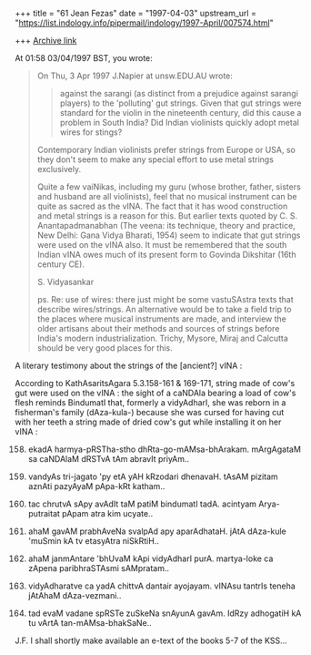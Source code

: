 +++
title = "61 Jean Fezas"
date = "1997-04-03"
upstream_url = "https://list.indology.info/pipermail/indology/1997-April/007574.html"

+++
[Archive link](https://list.indology.info/pipermail/indology/1997-April/007574.html)

At 01:58 03/04/1997 BST, you wrote:
>
>
>On Thu, 3 Apr 1997 J.Napier at unsw.EDU.AU wrote:
>
>> against the sarangi (as distinct from a prejudice against sarangi players) 
>> to the 'polluting' gut strings. Given that gut strings were standard for 
>> the violin in the nineteenth century, did this cause a problem in South 
>> India? Did Indian violinists quickly adopt metal wires for stings?
>
>Contemporary Indian violinists prefer strings from Europe or USA, so they
>don't seem to make any special effort to use metal strings exclusively. 
>
>Quite a few vaiNikas, including my guru (whose brother, father, sisters 
>and husband are all violinists), feel that no musical instrument can be
>quite as sacred as the vINA. The fact that it has wood construction and
>metal strings is a reason for this. But earlier texts quoted by C. S.
>Anantapadmanabhan (The veena: its technique, theory and practice, New
>Delhi: Gana Vidya Bharati, 1954) seem to indicate that gut strings were
>used on the vINA also. It must be remembered that the south Indian vINA
>owes much of its present form to Govinda Dikshitar (16th century CE).
>
>S. Vidyasankar
>
>ps. Re: use of wires: there just might be some vastuSAstra texts that
>describe wires/strings. An alternative would be to take a field trip to
>the places where musical instruments are made, and interview the older
>artisans about their methods and sources of strings before India's modern
>industrialization. Trichy, Mysore, Miraj and Calcutta should be very good
>places for this. 
>
A literary testimony about the strings of the [ancient?] vINA :

According to KathAsaritsAgara 5.3.158-161 & 169-171, string made of cow's
gut were used on the vINA : the sight of a caNDAla bearing a load of cow's
flesh reminds BindumatI that, formerly a vidyAdharI, she was reborn in a
fisherman's family (dAza-kula-) because she was cursed for having cut with
her teeth a string made of dried cow's gut while installing it on her vINA :

158.	ekadA harmya-pRSTha-stho dhRta-go-mAMsa-bhArakam.
	mArgAgataM sa caNDAlaM dRSTvA tAm abravIt priyAm..
159.	vandyAs tri-jagato 'py etA yAH kRzodari dhenavaH.
	tAsAM pizitam aznAti pazyAyaM pApa-kRt katham..
160.	tac chrutvA sApy avAdIt taM patiM bindumatI tadA.
	acintyam Arya-putraitat pApam atra kim ucyate..
161.	ahaM gavAM prabhAveNa svalpAd apy aparAdhataH.
	jAtA dAza-kule 'muSmin kA tv etasyAtra niSkRtiH..


169.	ahaM janmAntare 'bhUvaM kApi vidyAdharI purA.
	martya-loke ca zApena paribhraSTAsmi sAMpratam..
170.	vidyAdharatve ca yadA chittvA dantair ayojayam.
	vINAsu tantrIs teneha jAtAhaM dAza-vezmani..
171.	tad evaM vadane spRSTe zuSkeNa snAyunA gavAm.
	IdRzy adhogatiH kA tu vArtA tan-mAMsa-bhakSaNe..

J.F.
I shall shortly make available an e-text of the books 5-7 of the KSS...




